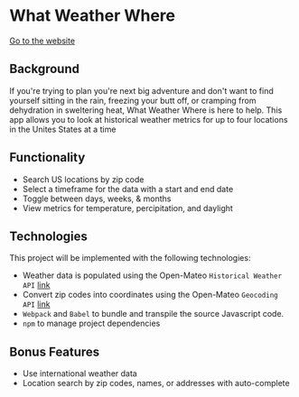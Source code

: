 # What Weather Where 

[Go to the website](https://laurencary.github.io/what-weather-where/)


## Background
If you're trying to plan you're next big adventure and don't want to find yourself sitting in the rain, freezing your butt off, or cramping from dehydration in sweltering heat, What Weather Where is here to help. This app allows you to look at historical weather metrics for up to four locations in the Unites States at a time



## Functionality
* Search US locations by zip code
* Select a timeframe for the data with a start and end date
* Toggle between days, weeks, & months
* View metrics for temperature, percipitation, and daylight


## Technologies
This project will be implemented with the following technologies:
* Weather data is populated using the Open-Mateo ```Historical Weather API``` [link](https://open-meteo.com/en/docs/historical-weather-api)
* Convert zip codes into coordinates using the Open-Mateo ``` Geocoding API ``` [link](https://open-meteo.com/en/docs/geocoding-api)
* ``` Webpack ``` and ``` Babel ``` to bundle and transpile the source Javascript code.
* ``` npm ``` to manage project dependencies

## Bonus Features

* Use international weather data
* Location search by zip codes, names, or addresses with auto-complete
